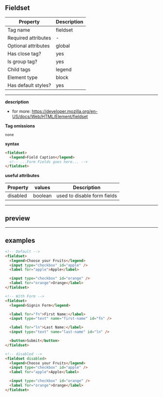 ## Fieldset

| Property            | Description |
| ------------------- | ----------- |
| Tag name            | fieldset    |
| Required attributes | -           |
| Optional attributes | global      |
| Has close tag?      | yes         |
| Is group tag?       | yes         |
| Child tags          | legend      |
| Element type        | block       |
| Has default styles? | yes         |

---

**description**

- for more: https://developer.mozilla.org/en-US/docs/Web/HTML/Element/fieldset

**Tag omissions**

```
none
```

**syntax**

```html
<fieldset>
  <legend>Field Caption</legend>
  <!-- ...Form Fields goes here... -->
</fieldset>
```

**useful attributes**

| Property | values  | Description                 |
| -------- | ------- | --------------------------- |
| disabled | boolean | used to disable form fields |

---

## preview

---

## examples

```html
<!-- Default -->
<fieldset>
  <legend>Choose your Fruits</legend>
  <input type="checkbox" id="apple" />
  <label for="apple">Apple</label>

  <input type="checkbox" id="orange" />
  <label for="orange">Orange</label>
</fieldset>

<!-- With Form -->
<fieldset>
  <legend>Signin Form</legend>

  <label for="fn">First Name:</label>
  <input type="text" name="first-name" id="fn" />

  <label for="ln">Last Name:</label>
  <input type="text" name="last-name" id="ln" />

  <button>Submit</button>
</fieldset>

<!-- disabled -->
<fieldset disabled>
  <legend>Choose your Fruits</legend>
  <input type="checkbox" id="apple" />
  <label for="apple">Apple</label>

  <input type="checkbox" id="orange" />
  <label for="orange">Orange</label>
</fieldset>
```
